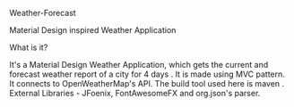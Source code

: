 Weather-Forecast

Material Design inspired Weather Application

What is it?

It's a Material Design Weather Application, which gets the current and forecast weather report of a city for 4 days . It is made using MVC pattern. It connects to OpenWeatherMap's API. The build tool used here is maven . External Libraries - JFoenix, FontAwesomeFX and org.json's parser.